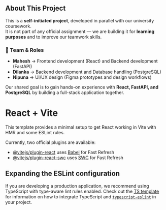 ## About This Project

This is a **self-initiated project**, developed in parallel with our university coursework.  
It is not part of any official assignment — we are building it for **learning purposes** and to improve our teamwork skills.  

### 👥 Team & Roles
- **Mahesh** → Frontend development (React) and Backend development (FastAPI)  
- **Dilanka** → Backend development and Database handling (PostgreSQL)  
- **Nipuna** → UI/UX design (Figma prototypes and design workflows)  

Our shared goal is to gain hands-on experience with **React, FastAPI, and PostgreSQL** by building a full-stack application together.

# React + Vite

This template provides a minimal setup to get React working in Vite with HMR and some ESLint rules.

Currently, two official plugins are available:

- [@vitejs/plugin-react](https://github.com/vitejs/vite-plugin-react/blob/main/packages/plugin-react) uses [Babel](https://babeljs.io/) for Fast Refresh
- [@vitejs/plugin-react-swc](https://github.com/vitejs/vite-plugin-react/blob/main/packages/plugin-react-swc) uses [SWC](https://swc.rs/) for Fast Refresh

## Expanding the ESLint configuration

If you are developing a production application, we recommend using TypeScript with type-aware lint rules enabled. Check out the [TS template](https://github.com/vitejs/vite/tree/main/packages/create-vite/template-react-ts) for information on how to integrate TypeScript and [`typescript-eslint`](https://typescript-eslint.io) in your project.
